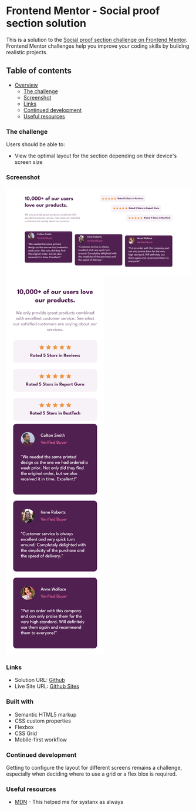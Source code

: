 # Frontend Mentor - Social proof section solution

This is a solution to the [Social proof section challenge on Frontend Mentor](https://www.frontendmentor.io/challenges/social-proof-section-6e0qTv_bA). Frontend Mentor challenges help you improve your coding skills by building realistic projects.

## Table of contents

- [Overview](#overview)
  - [The challenge](#the-challenge)
  - [Screenshot](#screenshot)
  - [Links](#links)
  - [Continued development](#continued-development)
  - [Useful resources](#useful-resources)

### The challenge

Users should be able to:

- View the optimal layout for the section depending on their device's screen size

### Screenshot

![](./design/desktop-preview.png)
![](./design/mobile-preview.png)

### Links

- Solution URL: [Github](https://github.com/0300hrs/Social-proof-section/)
- Live Site URL: [Github Sites](https://0300hrs.github.io/Social-proof-section/)

### Built with

- Semantic HTML5 markup
- CSS custom properties
- Flexbox
- CSS Grid
- Mobile-first workflow

### Continued development

Getting to configure the layout for different screens remains a challenge, especially when deciding where to use a grid or a flex blox is required.

### Useful resources

- [MDN](https://developer.mozilla.org/en-US/docs/) - This helped me for systanx as always
